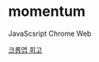# momentum
 JavaScsript Chrome Web

<a href = "https://velog.io/@whatss/toy-project-JS-크롭앱-만들기" target="_blank">크롭앱 회고</a>
